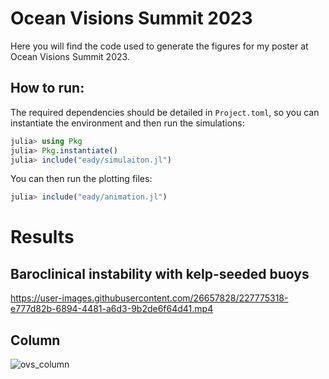 # Ocean Visions Summit 2023

Here you will find the code used to generate the figures for my poster at Ocean Visions Summit 2023.

## How to run:
The required dependencies should be detailed in `Project.toml`, so you can instantiate the environment and then run the simulations:

```julia
julia> using Pkg
julia> Pkg.instantiate()
julia> include("eady/simulaiton.jl")
```

You can then run the plotting files:
```julia
julia> include("eady/animation.jl")
```

# Results
## Baroclinical instability with kelp-seeded buoys

https://user-images.githubusercontent.com/26657828/227775318-e777d82b-6894-4481-a6d3-9b2de6f64d41.mp4

## Column
![ovs_column](https://user-images.githubusercontent.com/26657828/227775254-a510014d-91ad-4b33-9cc3-2278a9082d20.png)
